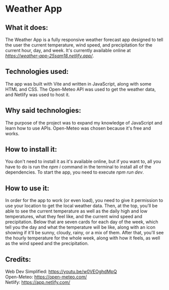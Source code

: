 # Weather App
## What it does:
The Weather App is a fully responsive weather forecast app designed to tell the user the current temperature, wind speed, and precipitation for the current hour, day, and week. It's currently available online at *https://weather-app-25sam18.netlify.app/*.
## Technologies used:
The app was built with Vite and written in JavaScript, along with some HTML and CSS. The Open-Meteo API was used to get the weather data, and Netlify was used to host it.
## Why said technologies:
The purpose of the project was to expand my knowledge of JavaScript and learn how to use APIs. Open-Meteo was chosen because it's free and works.
## How to install it:
You don't need to install it as it's available online, but if you want to, all you have to do is run the *npm i* command in the terminal to install all of the dependencies. To start the app, you need to execute *npm run dev*.
## How to use it:
In order for the app to work (or even load), you need to give it permission to use your location to get the local weather data. Then, at the top, you'll be able to see the current temperature as well as the daily high and low temperatures, what they feel like, and the current wind speed and precipitation. Below that are seven cards for each day of the week, which tell you the day and what the temperature will be like, along with an icon showing if it'll be sunny, cloudy, rainy, or a mix of them. After that, you'll see the hourly temperature for the whole week, along with how it feels, as well as the wind speed and the precipitation.
## Credits:
Web Dev Simplified: https://youtu.be/w0VEOghdMpQ<br>
Open-Meteo: https://open-meteo.com/<br>
Netlify: https://app.netlify.com/<br>

